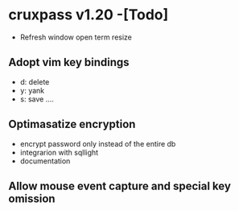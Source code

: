 # cruxpass v1.20 -[Todo]
+ Refresh window open term resize 
## Adopt vim key bindings
  + d: delete
  + y: yank
  + s: save ....
## Optimasatize encryption
  + encrypt password only instead of the entire db
  + integrarion with sqllight
  + documentation 
## Allow mouse event capture and special key omission


